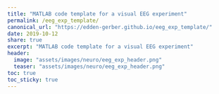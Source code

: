 ```yaml
---
title: "MATLAB code template for a visual EEG experiment"
permalink: /eeg_exp_template/
canonical_url: "https://edden-gerber.github.io/eeg_exp_template/"
date: 2019-10-12
share: true
excerpt: "MATLAB code template for a visual EEG experiment"
header:
  image: "assets/images/neuro/eeg_exp_header.png"
  teaser: "assets/images/neuro/eeg_exp_header.png"
toc: true
toc_sticky: true
---
```


